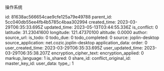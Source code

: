 操作系统

id: 81638ac566654cae9cfe125a79e49788
parent_id: 5cc040db55ee4fb4b5785c4baa302994
created_time: 2023-03-29T06:35:33.695Z
updated_time: 2023-05-13T03:44:55.336Z
is_conflict: 0
latitude: 31.23041600
longitude: 121.47370100
altitude: 0.0000
author: 
source_url: 
is_todo: 0
todo_due: 0
todo_completed: 0
source: joplin-desktop
source_application: net.cozic.joplin-desktop
application_data: 
order: 0
user_created_time: 2023-03-29T06:35:33.695Z
user_updated_time: 2023-03-29T06:35:38.207Z
encryption_cipher_text: 
encryption_applied: 0
markup_language: 1
is_shared: 0
share_id: 
conflict_original_id: 
master_key_id: 
user_data: 
type_: 1